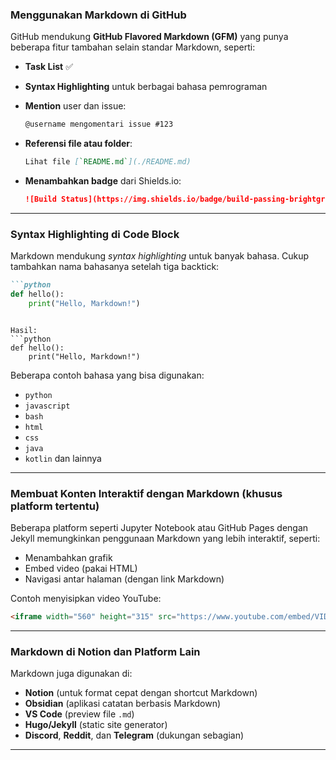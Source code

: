 ### Menggunakan Markdown di GitHub

GitHub mendukung **GitHub Flavored Markdown (GFM)** yang punya beberapa fitur tambahan selain standar Markdown, seperti:

- **Task List** ✅
- **Syntax Highlighting** untuk berbagai bahasa pemrograman
- **Mention** user dan issue:
  ```markdown
  @username mengomentari issue #123
  ```

- **Referensi file atau folder**:
  ```markdown
  Lihat file [`README.md`](./README.md)
  ```

- **Menambahkan badge** dari Shields.io:
  ```markdown
  ![Build Status](https://img.shields.io/badge/build-passing-brightgreen)
  ```

---

### Syntax Highlighting di Code Block

Markdown mendukung *syntax highlighting* untuk banyak bahasa. Cukup tambahkan nama bahasanya setelah tiga backtick:

```markdown
```python
def hello():
    print("Hello, Markdown!")
```
```

Hasil:
```python
def hello():
    print("Hello, Markdown!")
```

Beberapa contoh bahasa yang bisa digunakan:
- `python`
- `javascript`
- `bash`
- `html`
- `css`
- `java`
- `kotlin` dan lainnya

---

### Membuat Konten Interaktif dengan Markdown (khusus platform tertentu)

Beberapa platform seperti Jupyter Notebook atau GitHub Pages dengan Jekyll memungkinkan penggunaan Markdown yang lebih interaktif, seperti:
- Menambahkan grafik
- Embed video (pakai HTML)
- Navigasi antar halaman (dengan link Markdown)

Contoh menyisipkan video YouTube:
```html
<iframe width="560" height="315" src="https://www.youtube.com/embed/VIDEO_ID" frameborder="0" allowfullscreen></iframe>
```

---

### Markdown di Notion dan Platform Lain

Markdown juga digunakan di:
- **Notion** (untuk format cepat dengan shortcut Markdown)
- **Obsidian** (aplikasi catatan berbasis Markdown)
- **VS Code** (preview file `.md`)
- **Hugo/Jekyll** (static site generator)
- **Discord**, **Reddit**, dan **Telegram** (dukungan sebagian)

---
